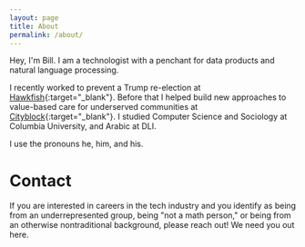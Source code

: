 ```yaml
---
layout: page
title: About
permalink: /about/
---
```


Hey, I'm Bill. I am a technologist with a penchant for data products and natural language processing.

I recently worked to prevent a Trump re-election at [Hawkfish](https://www.hawkfish.us/){:target="_blank"}. Before that I helped build new approaches to value-based care for underserved communities at [Cityblock](https://www.cityblock.com/){:target="_blank"}. I studied Computer Science and Sociology at Columbia University, and Arabic at DLI.

I use the pronouns he, him, and his.


# Contact

If you are interested in careers in the tech industry and you identify as being from an underrepresented group, being "not a math person," or being from an otherwise nontraditional background, please reach out! We need you out here.